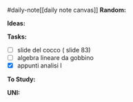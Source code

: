 #daily-note[[daily note canvas]] 
**Random:**


**Ideas:**


**Tasks:**
- [ ] slide del cocco ( slide 83)
- [ ] algebra lineare da gobbino
- [x] appunti analisi I

**To Study:**


**UNI:**
